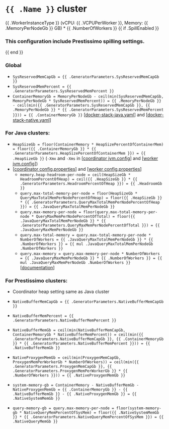 # `{{ .Name }}` cluster
{{ .WorkerInstanceType }} (vCPU: {{ .VCPUPerWorker }}, Memory: {{ .MemoryPerNodeGb }} GB) * {{ .NumberOfWorkers }}
{{ if .SpillEnabled }}
### This configuration include Prestissimo spilling settings.
{{ end }}
### Global
* `SysReservedMemCapGb = {{ .GeneratorParameters.SysReservedMemCapGb }}`
* `SysReservedMemPercent = {{ .GeneratorParameters.SysReservedMemPercent }}`
* `ContainerMemoryGb = MemoryPerNodeGb - ceil(min(SysReservedMemCapGb, MemoryPerNodeGb * SysReservedMemPercent)) = {{ .MemoryPerNodeGb }} - ceil(min({{ .GeneratorParameters.SysReservedMemCapGb }}, {{ .MemoryPerNodeGb }} * {{ .GeneratorParameters.SysReservedMemPercent }})) = {{ .ContainerMemoryGb }}` [[docker-stack-java.yaml](docker-stack-java.yaml)] and [[docker-stack-native.yaml](docker-stack-native.yaml)]
### For Java clusters:
* `HeapSizeGb = floor(ContainerMemory * HeapSizePercentOfContainerMem) = floor({{ .ContainerMemoryGb }} * {{ .GeneratorParameters.HeapSizePercentOfContainerMem }}) = {{ .HeapSizeGb }}` (`-Xmx` and `-Xms` in [[coordinator jvm.config](coordinator/jvm.config)] and [[worker jvm.config](workers/jvm.config)])
* [[coordinator config.properties](coordinator/config.properties)] and [[worker config.properties](worker/config.properties)]
  * `memory.heap-headroom-per-node = ceil(HeapSizeGb * HeadroomPercentOfHeap) = ceil({{ .HeapSizeGb }} * {{ .GeneratorParameters.HeadroomPercentOfHeap }}) = {{ .HeadroomGb }}`
  * `query.max-total-memory-per-node = floor(HeapSizeGb * QueryMaxTotalMemPerNodePercentOfHeap) = floor({{ .HeapSizeGb }} * {{ .GeneratorParameters.QueryMaxTotalMemPerNodePercentOfHeap }}) = {{ .JavaQueryMaxTotalMemPerNodeGb }}`
  * `query.max-memory-per-node = floor(query.max-total-memory-per-node * QueryMaxMemPerNodePercentOfTotal) = floor({{ .JavaQueryMaxTotalMemPerNodeGb }} * {{ .GeneratorParameters.QueryMaxMemPerNodePercentOfTotal }}) = {{ .JavaQueryMaxMemPerNodeGb }}`
  * `query.max-total-memory = query.max-total-memory-per-node * NumberOfWorkers = {{ .JavaQueryMaxTotalMemPerNodeGb }} * {{ .NumberOfWorkers }} = {{ mul .JavaQueryMaxTotalMemPerNodeGb .NumberOfWorkers }}`
  * `query.max-memory = query.max-memory-per-node * NumberOfWorkers = {{ .JavaQueryMaxMemPerNodeGb }} * {{ .NumberOfWorkers }} = {{ mul .JavaQueryMaxMemPerNodeGb .NumberOfWorkers }}` [[documentation](https://prestodb.io/docs/current/admin/properties.html#memory-management-properties)]
### For Prestissimo clusters:
* Coordinator heap setting same as Java cluster
* `NativeBufferMemCapGb = {{ .GeneratorParameters.NativeBufferMemCapGb }}`
* `NativeBufferMemPercent = {{ .GeneratorParameters.NativeBufferMemPercent }}`
* `NativeBufferMemGb = ceil(min(NativeBufferMemCapGb, ContainerMemoryGb * NativeBufferMemPercent)) = ceil(min({{ .GeneratorParameters.NativeBufferMemCapGb }}, {{ .ContainerMemoryGb }} * {{ .GeneratorParameters.NativeBufferMemPercent }})) = {{ .NativeBufferMemGb }}`
* `NativeProxygenMemGb = ceil(min(ProxygenMemCapGb, ProxygenMemPerWorkerGb * NumberOfWorkers)) = ceil(min({{ .GeneratorParameters.ProxygenMemCapGb }}, {{ .GeneratorParameters.ProxygenMemPerWorkerGb }} * {{ .NumberOfWorkers }})) = {{ .NativeProxygenMemGb }}`

* `system-memory-gb = ContainerMemory - NativeBufferMemGb - NativeProxygenMemGb = {{ .ContainerMemoryGb }} - {{ .NativeBufferMemGb }} - {{ .NativeProxygenMemGb }} = {{ .NativeSystemMemGb }}`
* `query-memory-gb = query.max-memory-per-node = floor(system-memory-gb * NativeQueryMemPercentOfSysMem) = floor({{ .NativeSystemMemGb }} * {{ .GeneratorParameters.NativeQueryMemPercentOfSysMem }}) = {{ .NativeQueryMemGb }}`
